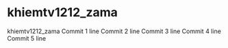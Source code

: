 # khiemtv1212_zama
khiemtv1212_zama
Commit 1 line
Commit 2 line
Commit 3 line
Commit 4 line
Commit 5 line
